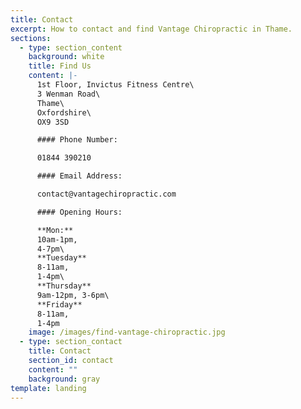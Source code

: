 ```yaml
---
title: Contact
excerpt: How to contact and find Vantage Chiropractic in Thame.
sections:
  - type: section_content
    background: white
    title: Find Us
    content: |-
      1st Floor, Invictus Fitness Centre\
      3 Wenman Road\
      Thame\
      Oxfordshire\
      OX9 3SD

      #### Phone Number:

      01844 390210

      #### Email Address: 

      contact@vantagechiropractic.com

      #### Opening Hours:

      **Mon:**
      10am-1pm,
      4-7pm\
      **Tuesday**
      8-11am,
      1-4pm\
      **Thursday** 
      9am-12pm, 3-6pm\
      **Friday**
      8-11am,
      1-4pm
    image: /images/find-vantage-chiropractic.jpg
  - type: section_contact
    title: Contact
    section_id: contact
    content: ""
    background: gray
template: landing
---
```

